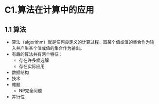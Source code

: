 # C1.算法在计算中的应用
## 1.1 算法
* 算法（algorithm）就是任何良定义的计算过程，取某个值或值的集合作为输入并产生某个值或值的集合作为输出。
* 有趣的算法共有两个特征：
	+ 存在许多候选解
	+ 存在实际应用
* 数据结构
* 技术
* 难题
	+ NP完全问题
* 并行性

